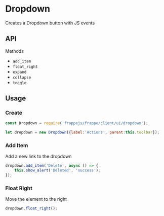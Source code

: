 # Dropdown

Creates a Dropdown button with JS events

## API

Methods

- `add_item`
- `float_right`
- `expand`
- `collapse`
- `toggle`

## Usage

### Create

```js
const Dropdown = require('frappejs/frappe/client/ui/dropdown');

let dropdown = new Dropdown({label:'Actions', parent:this.toolbar});
```

### Add Item

Add a new link to the dropdown

```js
dropdown.add_item('Delete', async () => {
	this.show_alert('Deleted', 'success');
});
```

### Float Right

Move the element to the right

```js
dropdown.float_right();
```